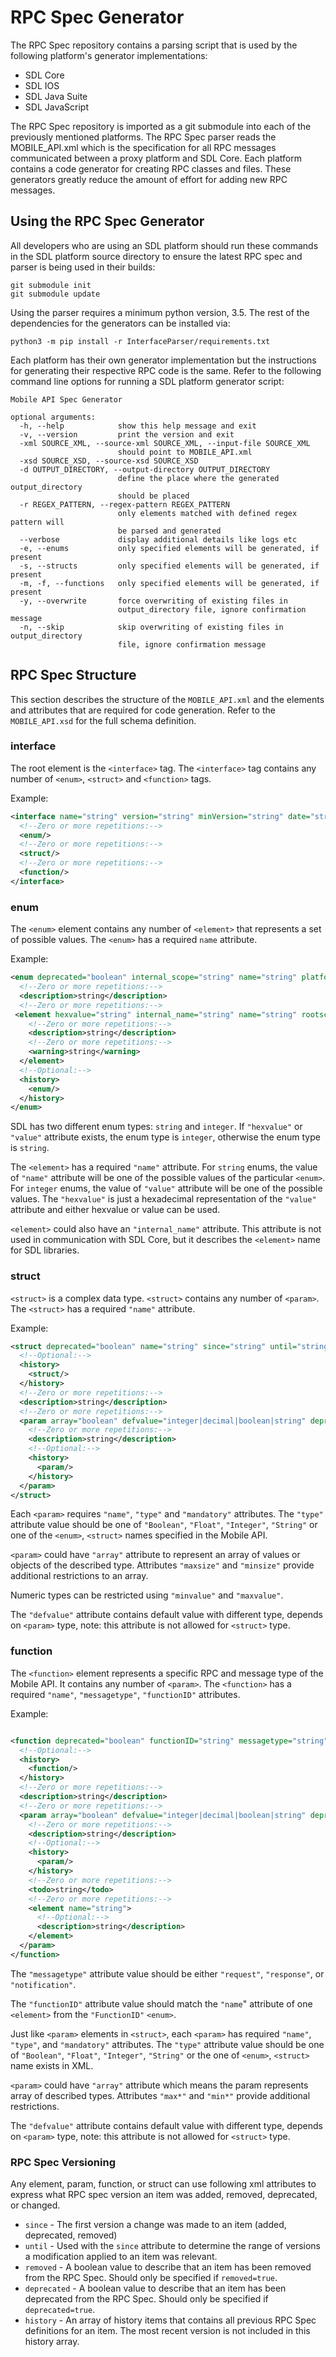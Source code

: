 # RPC Spec Generator

The RPC Spec repository contains a parsing script that is used by the following platform's generator implementations:

- SDL Core
- SDL IOS
- SDL Java Suite
- SDL JavaScript

The RPC Spec repository is imported as a git submodule into each of the previously mentioned platforms. The RPC Spec parser reads the MOBILE_API.xml which is the specification for all RPC messages communicated between a proxy platform and SDL Core. Each platform contains a code generator for creating RPC classes and files. These generators greatly reduce the amount of effort for adding new RPC messages.

## Using the RPC Spec Generator

All developers who are using an SDL platform should run these commands in the SDL platform source directory to ensure the latest RPC spec and parser is being used in their builds:

```
git submodule init
git submodule update
```

Using the parser requires a minimum python version, 3.5. The rest of the dependencies for the generators can be installed via:

```
python3 -m pip install -r InterfaceParser/requirements.txt
```

Each platform has their own generator implementation but the instructions for generating their respective RPC code is the same. Refer to the following command line options for running a SDL platform generator script:

```
Mobile API Spec Generator

optional arguments:
  -h, --help            show this help message and exit
  -v, --version         print the version and exit
  -xml SOURCE_XML, --source-xml SOURCE_XML, --input-file SOURCE_XML
                        should point to MOBILE_API.xml
  -xsd SOURCE_XSD, --source-xsd SOURCE_XSD
  -d OUTPUT_DIRECTORY, --output-directory OUTPUT_DIRECTORY
                        define the place where the generated output_directory
                        should be placed
  -r REGEX_PATTERN, --regex-pattern REGEX_PATTERN
                        only elements matched with defined regex pattern will
                        be parsed and generated
  --verbose             display additional details like logs etc
  -e, --enums           only specified elements will be generated, if present
  -s, --structs         only specified elements will be generated, if present
  -m, -f, --functions   only specified elements will be generated, if present
  -y, --overwrite       force overwriting of existing files in
                        output_directory file, ignore confirmation message
  -n, --skip            skip overwriting of existing files in output_directory
                        file, ignore confirmation message
```

## RPC Spec Structure

This section describes the structure of the `MOBILE_API.xml` and the elements and attributes that are required for code generation. Refer to the `MOBILE_API.xsd` for the full schema definition.

### interface
The root element is the `<interface>` tag. The `<interface>` tag contains any number of `<enum>`, `<struct>` and `<function>` tags.

Example:
```xml
<interface name="string" version="string" minVersion="string" date="string">
  <!--Zero or more repetitions:-->
  <enum/>
  <!--Zero or more repetitions:-->
  <struct/>
  <!--Zero or more repetitions:-->
  <function/>
</interface>
```

### enum
The `<enum>` element contains any number of `<element>` that represents a set of possible values. The `<enum>` has a required `name` attribute.

Example:
```xml
<enum deprecated="boolean" internal_scope="string" name="string" platform="string" since="string" until="string">
  <!--Zero or more repetitions:-->
  <description>string</description>
  <!--Zero or more repetitions:-->
 <element hexvalue="string" internal_name="string" name="string" rootscreen="boolean" since="string" value="integer">
    <!--Zero or more repetitions:-->
    <description>string</description>
    <!--Zero or more repetitions:-->
    <warning>string</warning>
  </element>
  <!--Optional:-->
  <history>
    <enum/>
  </history>
</enum>
```

SDL has two different enum types: `string` and `integer`. If `"hexvalue"` or `"value"` attribute exists, the enum type is `integer`, otherwise the enum type is `string`.

The `<element>` has a required `"name"` attribute. For `string` enums, the value of `"name"` attribute will be one of the possible values of the particular `<enum>`.  For `integer` enums, the value of `"value"` attribute will be one of the possible values. The `"hexvalue"` is just a hexadecimal representation of the `"value"` attribute and either hexvalue or value can be used.

`<element>` could also have an `"internal_name"` attribute. This attribute is not used in communication with SDL Core, but it describes the `<element>` name for SDL libraries.

### struct
`<struct>` is a complex data type. `<struct>` contains any number of `<param>`. The `<struct>` has a required `"name"` attribute.

Example:
```xml
<struct deprecated="boolean" name="string" since="string" until="string">
  <!--Optional:-->
  <history>
    <struct/>
  </history>
  <!--Zero or more repetitions:-->
  <description>string</description>
  <!--Zero or more repetitions:-->
  <param array="boolean" defvalue="integer|decimal|boolean|string" deprecated="boolean" mandatory="boolean" maxlength="integer" maxsize="integer" maxvalue="decimal" minlength="integer" minsize="integer" minvalue="decimal" name="string" since="string" type="string" until="string">
    <!--Zero or more repetitions:-->
    <description>string</description>
    <!--Optional:-->
    <history>
      <param/>
    </history>
  </param>
</struct>
```

Each `<param>` requires `"name"`, `"type"` and `"mandatory"` attributes. The `"type"` attribute value should be one of `"Boolean"`, `"Float"`, `"Integer"`, `"String"` or one of the `<enum>`, `<struct>` names specified in the Mobile API.

`<param>` could have `"array"` attribute to represent an array of values or objects of the described type. Attributes `"maxsize"` and `"minsize"` provide additional restrictions to an array.

Numeric types can be restricted using `"minvalue"` and `"maxvalue"`. 

The `"defvalue"` attribute contains default value with different type, depends on `<param>` type, note: this attribute is not allowed for `<struct>` type.

### function
The `<function>` element represents a specific RPC and message type of the Mobile API. It contains any number of `<param>`. The `<function>` has a required `"name"`, `"messagetype"`, `"functionID"` attributes.

Example:
```xml

<function deprecated="boolean" functionID="string" messagetype="string" name="string" since="string" until="string">
  <!--Optional:-->
  <history>
    <function/>
  </history>
  <!--Zero or more repetitions:-->
  <description>string</description>
  <!--Zero or more repetitions:-->
  <param array="boolean" defvalue="integer|decimal|boolean|string" deprecated="boolean" mandatory="boolean" maxlength="integer" maxsize="integer" maxvalue="decimal" minlength="integer" minsize="integer" minvalue="decimal" name="string" platform="string" since="string" type="string" until="string">
    <!--Zero or more repetitions:-->
    <description>string</description>
    <!--Optional:-->
    <history>
      <param/>
    </history>
    <!--Zero or more repetitions:-->
    <todo>string</todo>
    <!--Zero or more repetitions:-->
    <element name="string">
      <!--Optional:-->
      <description>string</description>
    </element>
  </param>
</function>
```
The `"messagetype"` attribute value should be either `"request"`, `"response"`, or `"notification"`. 

The `"functionID"` attribute value should match the `"name`" attribute of one `<element>` from the `"FunctionID"` `<enum>`.

Just like `<param>` elements in `<struct>`, each `<param>` has required `"name"`, `"type"`, and `"mandatory"` attributes. The `"type"` attribute value should be one of `"Boolean"`, `"Float"`, `"Integer"`, `"String"` or the one of `<enum>`, `<struct>` name exists in XML.

`<param>` could have `"array"` attribute which means the param represents array of described types. Attributes `"max*"` and `"min*"` provide additional restrictions. 

The `"defvalue"` attribute contains default value with different type, depends on `<param>` type, note: this attribute is not allowed for `<struct>` type.

### RPC Spec Versioning
Any element, param, function, or struct can use following xml attributes to express what RPC spec version an item was added, removed, deprecated, or changed.

- `since` - The first version a change was made to an item (added, deprecated, removed)
- `until` - Used with the `since` attribute to determine the range of versions a modification applied to an item was relevant.
- `removed` - A boolean value to describe that an item has been removed from the RPC Spec. Should only be specified if `removed=true`.
- `deprecated` - A boolean value to describe that an item has been deprecated from the RPC Spec. Should only be specified if `deprecated=true`.
- `history` - An array of history items that contains all previous RPC Spec definitions for an item. The most recent version is not included in this history array.
